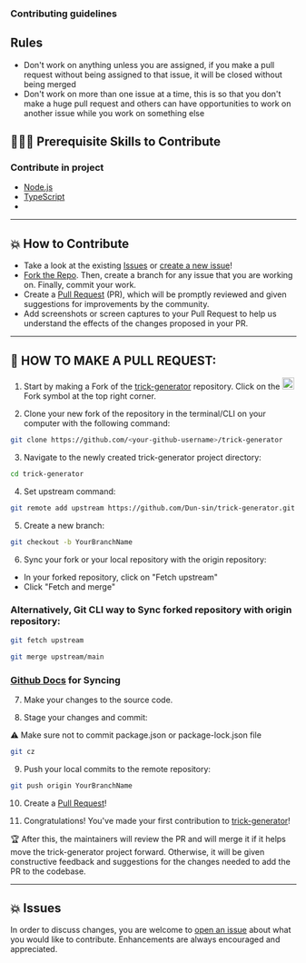 ### Contributing guidelines

## Rules 
- Don't work on anything unless you are assigned, if you make a pull request without being assigned to that issue, it will be closed without being merged 
- Don't work on more than one issue at a time, this is so that you don't make a huge pull request and others can have opportunities to work on another issue while you work on something else 

## 👩🏽‍💻 Prerequisite Skills to Contribute

### Contribute in project

- [Node.js](https://nodejs.org/)
- [TypeScript](https://www.typescriptlang.org/)
- 
---

## 💥 How to Contribute

- Take a look at the existing [Issues](https://github.com/Dun-sin/trick-generator/issues) or [create a new issue](https://github.com/Dun-sin/trick-generator/issues/new/choose)!
- [Fork the Repo](https://github.com/Dun-sin/trick-generator/fork). Then, create a branch for any issue that you are working on. Finally, commit your work.
- Create a [Pull Request](https://github.com/Dun-sin/trick-generator/compare) (PR), which will be promptly reviewed and given suggestions for improvements by the community.
- Add screenshots or screen captures to your Pull Request to help us understand the effects of the changes proposed in your PR.

---

## 🌟 HOW TO MAKE A PULL REQUEST:

1. Start by making a Fork of the [trick-generator](https://github.com/Dun-sin/trick-generator) repository. Click on the <a href="https://github.com/Dun-sin/trick-generator/fork"><img src="https://i.imgur.com/G4z1kEe.png" height="21" width="21"></a>Fork symbol at the top right corner.

2. Clone your new fork of the repository in the terminal/CLI on your computer with the following command:

```bash
git clone https://github.com/<your-github-username>/trick-generator
```

3. Navigate to the newly created trick-generator project directory:
```bash
cd trick-generator
```

4. Set upstream command:
```bash
git remote add upstream https://github.com/Dun-sin/trick-generator.git
```

5. Create a new branch:
```bash
git checkout -b YourBranchName
```

6. Sync your fork or your local repository with the origin repository:

- In your forked repository, click on "Fetch upstream"
- Click "Fetch and merge"

### Alternatively, Git CLI way to Sync forked repository with origin repository:
```bash
git fetch upstream
```

```bash
git merge upstream/main
```

### [Github Docs](https://docs.github.com/en/github/collaborating-with-pull-requests/addressing-merge-conflicts/resolving-a-merge-conflict-on-github) for Syncing

7. Make your changes to the source code.

8. Stage your changes and commit:

⚠️ Make sure not to commit package.json or package-lock.json file

```bash
git cz
```

9. Push your local commits to the remote repository:
```bash
git push origin YourBranchName
```

10. Create a [Pull Request](https://help.github.com/en/github/collaborating-with-issues-and-pull-requests/creating-a-pull-request)!

11. Congratulations! You've made your first contribution to [trick-generator](https://github.com/Dun-sin/trick-generator/graphs/contributors)!

🏆 After this, the maintainers will review the PR and will merge it if it helps move the trick-generator project forward. Otherwise, it will be given constructive feedback and suggestions for the changes needed to add the PR to the codebase.

---

## 💥 Issues

In order to discuss changes, you are welcome to [open an issue](https://github.com/Dun-sin/trick-generator/issues/new/choose) about what you would like to contribute. Enhancements are always encouraged and appreciated.
